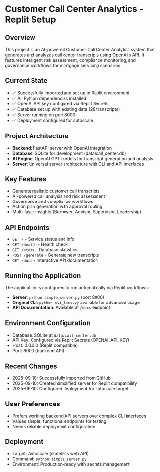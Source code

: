 # Customer Call Center Analytics - Replit Setup

## Overview
This project is an AI-powered Customer Call Center Analytics system that generates and analyzes call center transcripts using OpenAI's API. It features intelligent risk assessment, compliance monitoring, and governance workflows for mortgage servicing scenarios.

## Current State
- ✅ Successfully imported and set up in Replit environment
- ✅ All Python dependencies installed
- ✅ OpenAI API key configured via Replit Secrets
- ✅ Database set up with existing data (28 transcripts)
- ✅ Server running on port 8000
- ✅ Deployment configured for autoscale

## Project Architecture
- **Backend**: FastAPI server with OpenAI integration
- **Database**: SQLite for development (data/call_center.db)
- **AI Engine**: OpenAI GPT models for transcript generation and analysis
- **Server**: Universal server architecture with CLI and API interfaces

## Key Features
- Generate realistic customer call transcripts
- AI-powered call analysis and risk assessment
- Governance and compliance workflows
- Action plan generation with approval routing
- Multi-layer insights (Borrower, Advisor, Supervisor, Leadership)

## API Endpoints
- `GET /` - Service status and info
- `GET /health` - Health check
- `GET /stats` - Database statistics
- `POST /generate` - Generate new transcripts
- `GET /docs` - Interactive API documentation

## Running the Application
The application is configured to run automatically via Replit workflows:
- **Server**: `python simple_server.py` (port 8000)
- **Original CLI**: `python cli_fast.py` available for advanced usage
- **API Documentation**: Available at `/docs` endpoint

## Environment Configuration
- Database: SQLite at `data/call_center.db`
- API Key: Configured via Replit Secrets (OPENAI_API_KEY)
- Host: 0.0.0.0 (Replit compatible)
- Port: 8000 (backend API)

## Recent Changes
- 2025-09-10: Successfully imported from GitHub
- 2025-09-10: Created simplified server for Replit compatibility
- 2025-09-10: Configured deployment for autoscale target

## User Preferences
- Prefers working backend API servers over complex CLI interfaces
- Values simple, functional endpoints for testing
- Needs reliable deployment configuration

## Deployment
- Target: Autoscale (stateless web API)
- Command: `python simple_server.py`
- Environment: Production-ready with secrets management